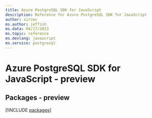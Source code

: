 ```yaml
---
title: Azure PostgreSQL SDK for JavaScript
description: Reference for Azure PostgreSQL SDK for JavaScript
author: xirzec
ms.author: jeffish
ms.data: 04/17/2023
ms.topic: reference
ms.devlang: javascript
ms.service: postgresql
---
```

# Azure PostgreSQL SDK for JavaScript - preview
## Packages - preview
[!INCLUDE [packages](postgresql-index.md)]